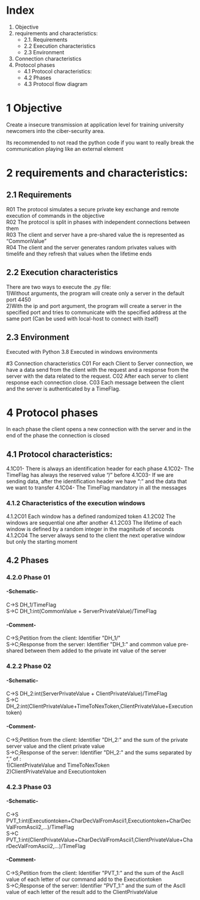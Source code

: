 # Index

1. Objective
2. requirements and characteristics:
	* 2.1. Requirements
	* 2.2 Execution characteristics
	* 2.3 Environment
3. Connection characteristics
4. Protocol phases
	* 4.1 Protocol characteristics:
	* 4.2 Phases
	* 4.3 Protocol flow diagram




# 1 Objective
Create a insecure transmission at application level for training university newcomers into the ciber-security area.

Its recommended to not read the python code if you want to really break the communication playing like an external element

# 2 requirements and characteristics:
## 2.1 Requirements
R01 The protocol simulates a secure private key exchange and remote execution of commands in the objective                                          
R02 The protocol is split in phases with independent connections between them                                                                     
R03 The client and server have a pre-shared value the is represented as  “CommonValue”                                                                      
R04 The client and the server generates random privates values with timelife and they refresh that values when the lifetime ends                           

## 2.2 Execution characteristics
There are two ways to execute the .py file:                                                                                                                    
1)Without arguments, the program will create only a server in the default port 4450                                                                          
2)With the ip and port argument, the program will create a server in the specified port and tries to communicate with the specified address at the same port (Can be used with local-host to connect with itself)


## 2.3 Environment
Executed with Python 3.8
Executed in windows environments

#3 Connection characteristics
C01 For each Client to Server connection, we have a data send from the client with the request and a response from the server with the data related to the request.
C02 After each server to client response each connection close.
C03 Each message between the client and the server is authenticated by a TimeFlag.

# 4 Protocol phases
In each phase the client opens a new connection with the server and in the end of the phase the connection is closed

## 4.1 Protocol characteristics:
4.1C01- There is always an identification header for each phase
4.1C02- The TimeFlag has always the reserved value “/” before
4.1C03- If we are sending data, after the identification header we have “:” and the data that we want to transfer
4.1C04- The TimeFlag mandatory in all the messages

### 4.1.2 Characteristics of the execution windows
4.1.2C01 Each window has a defined randomized token
4.1.2C02 The windows are sequential one after another
4.1.2C03 The lifetime of each window is defined by a random integer in the magnitude of seconds
4.1.2C04 The server always send to the client the next operative window but only the starting moment


## 4.2 Phases

### 4.2.0  Phase 01
#### -Schematic-
C->S	DH_1/TimeFlag                                                                                                                                   
S->C	DH_1:int(CommonValue + ServerPrivateValue)/TimeFlag
#### -Comment-
C->S;Petition from the client: Identifier "DH_1/"                                                                                                                              
S->C;Response from the server: Identifier "DH_1:" and common value pre-shared between them added to the private int value of the server


### 4.2.2  Phase 02
#### -Schematic-
C->S 	DH_2:int(ServerPrivateValue + ClientPrivateValue)/TimeFlag                                                                                           
S->C	DH_2:int(ClientPrivateValue+TimeToNexToken,ClientPrivateValue+Executiontoken)
#### -Comment-
C->S;Petition from the client: Identifier "DH_2:" and the sum of the private server value and the client private value                                         
S->C;Response of the server: Identifier "DH_2:" and the sums separated by “,” of :                                                               
1)ClientPrivateValue and TimeToNexToken                                                                                                                 
2)ClientPrivateValue and Executiontoken                                                                                                                    

### 4.2.3 Phase 03
#### -Schematic-
C->S	PVT_1:int(Executiontoken+CharDecValFromAscii1,Executiontoken+CharDecValFromAscii2,...)/TimeFlag                                                       
S->C 	PVT_1:int(ClientPrivateValue+CharDecValFromAscii1,ClientPrivateValue+CharDecValFromAscii2,...)/TimeFlag
#### -Comment-
C->S;Petition from the client: Identifier "PVT_1:" and the sum of the AscII value of each letter of our command add to the Executiontoken                    
S->C;Response of the server:  Identifier "PVT_1:" and the sum of the AscII value of each letter of the result add to the ClientPrivateValue
